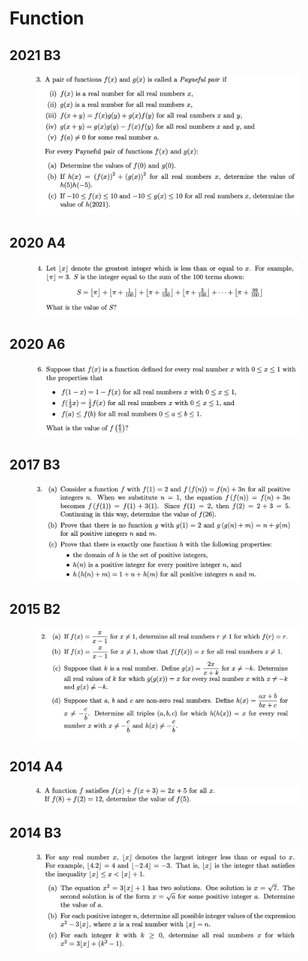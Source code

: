 # Function

## 2021 B3

<figure><img src="../.gitbook/assets/截屏2022-11-15 下午10.27.46.png" alt=""><figcaption></figcaption></figure>

## 2020 A4

<figure><img src="../.gitbook/assets/截屏2022-11-15 下午10.44.32.png" alt=""><figcaption></figcaption></figure>

## 2020 A6

<figure><img src="../.gitbook/assets/截屏2022-11-15 下午10.44.54.png" alt=""><figcaption></figcaption></figure>

## 2017 B3

<figure><img src="../.gitbook/assets/截屏2022-11-15 下午11.20.52.png" alt=""><figcaption></figcaption></figure>

## 2015 B2

<figure><img src="../.gitbook/assets/截屏2022-11-15 下午11.35.13.png" alt=""><figcaption></figcaption></figure>

## 2014 A4

<figure><img src="../.gitbook/assets/截屏2022-11-16 上午7.30.41.png" alt=""><figcaption></figcaption></figure>

## 2014 B3

<figure><img src="../.gitbook/assets/截屏2022-11-16 上午7.35.07.png" alt=""><figcaption></figcaption></figure>
